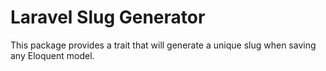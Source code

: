 # Laravel Slug Generator

This package provides a trait that will generate a unique slug when saving any Eloquent model.
